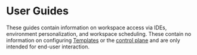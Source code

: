 # User Guides

These guides contain information on workspace access via IDEs, environment personalization, and workspace scheduling. These contain no information on configuring [Templates](../admin/README.md) or the [control plane](../admin/README.md) and are only intended for end-user interaction.

<children></children>
